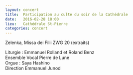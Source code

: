 ```yaml
---
layout: concert
title:  Participation au culte du soir de la Cathédrale
date:   2016-02-28 18:00
lieu:   Cathédrale St-Pierre
categories: concert
---
```


Zelenka, Missa dei Filii ZWG 20 (extraits)

Liturgie : Emmanuel Rolland et Roland Benz    
Ensemble Vocal Pierre de Lune    
Orgue : Saya Hashino    
Direction Emmanuel Junod    
